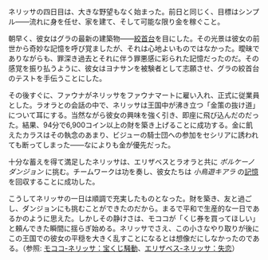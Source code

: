 <!-- title: ネリッサ・ジュリエット・レイヴンクロフト -->
<!-- status: 生存 -->

ネリッサの四日目は、大きな野望もなく始まった。前日と同じく、目標はシンプル——流れに身を任せ、家を建て、そして可能な限り金を稼ぐこと。

朝早く、彼女はグラの最新の建築物——[絞首台](https://www.youtube.com/live/dRCvSHBTvSk?feature=shared&t=1198)を目にした。その光景は彼女の前世から奇妙な記憶を呼び覚ましたが、それは心地よいものではなかった。曖昧でありながらも、罪深き過去とそれに伴う罪悪感に彩られた記憶だったのだ。その感覚を振り払うように、彼女はヨナサンを被験者として志願させ、グラの絞首台のテストを手伝うことにした。

その後すぐに、ファウナがネリッサをファウナマートに雇い入れ、正式に従業員とした。ラオラとの会話の中で、ネリッサは王国中が沸き立つ「金策の抜け道」について耳にする。当然ながら彼女の興味を強く引き、即座に飛び込んだのだった。結果、94分で6,900コイン以上の財を築き上げることに成功する。金に飢えたカラスはその執念のあまり、ビジューの騎士団への参加をセシリアに誘われても断ってしまった——なによりも金が優先だった。

十分な蓄えを得て満足したネリッサは、エリザベスとラオラと共に _ボルケーノダンジョン_ に挑む。チームワークは功を奏し、彼女たちは _小鳥遊キアラ_ の[記憶](https://www.youtube.com/live/dRCvSHBTvSk?feature=shared&t=15014)を回収することに成功した。

こうしてネリッサの一日は順調で充実したものとなった。財を築き、友と過ごし、ダンジョンにも挑むことができたのだから。まるで平和で生産的な一日であるかのように思えた。しかしその静けさは、モココが「くじ券を買ってほしい」と頼んできた瞬間に揺らぎ始める。ネリッサでさえ、この小さなやり取りが後にこの王国での彼女の平穏を大きく乱すことになるとは想像だにしなかったのである。（参照: [モココ-ネリッサ：宝くじ騒動](#edge:mococo-nerissa)、[エリザベス-ネリッサ：失恋](#edge:liz-nerissa)）
